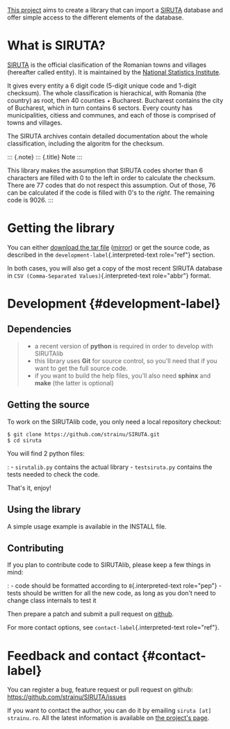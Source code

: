 [This project](http://proiecte.strainu.ro/siruta/) aims to create a
library that can import a
[SIRUTA](http://colectaredate.insse.ro/senin/classifications.htm?selectedClassification=&action=&classificationName=SIRUTA&classificationVersion=Versiune)
database and offer simple access to the different elements of the
database.

# What is SIRUTA?

[SIRUTA](http://colectaredate.insse.ro/senin/classifications.htm?selectedClassification=&action=&classificationName=SIRUTA&classificationVersion=Versiune)
is the official clasification of the Romanian towns and villages
(hereafter called entity). It is maintained by the [National Statistics
Institute](http://www.insse.ro/).

It gives every entity a 6 digit code (5-digit unique code and 1-digit
checksum). The whole classification is hierachical, with Romania (the
country) as root, then 40 counties + Bucharest. Bucharest contains the
city of Bucharest, which in turn contains 6 sectors. Every county has
municipalities, citiess and communes, and each of those is comprised of
towns and villages.

The SIRUTA archives contain detailed documentation about the whole
classification, including the algoritm for the checksum.

::: {.note}
::: {.title}
Note
:::

This library makes the assumption that SIRUTA codes shorter than 6
characters are filled with 0 to the left in order to calculate the
checksum. There are 77 codes that do not respect this assumption. Out of
those, 76 can be calculated if the code is filled with 0\'s to the
*right*. The remaining code is 9026.
:::

# Getting the library

You can either [download the tar
file](https://github.com/strainu/SIRUTA/releases/download/v1.2.1/SIRUTAlib-1.2.1.tar.gz)
([mirror](http://proiecte.strainu.ro/siruta/SIRUTAlib-1.2.1.tar.gz)) or
get the source code, as described in the
`development-label`{.interpreted-text role="ref"} section.

In both cases, you will also get a copy of the most recent SIRUTA
database in `CSV (Comma-Separated Values)`{.interpreted-text
role="abbr"} format.

# Development {#development-label}

## Dependencies

> -   a recent version of **python** is required in order to develop
>     with SIRUTAlib
> -   this library uses **Git** for source control, so you\'ll need that
>     if you want to get the full source code.
> -   if you want to build the help files, you\'ll also need **sphinx**
>     and **make** (the latter is optional)

## Getting the source

To work on the SIRUTAlib code, you only need a local repository
checkout:

    $ git clone https://github.com/strainu/SIRUTA.git
    $ cd siruta

You will find 2 python files:

:   -   `sirutalib.py` contains the actual library
    -   `testsiruta.py` contains the tests needed to check the code.

That\'s it, enjoy!

## Using the library

A simple usage example is available in the INSTALL file.

## Contributing

If you plan to contribute code to SIRUTAlib, please keep a few things in mind:

:   -   code should be formatted according to `8`{.interpreted-text
        role="pep"}
    -   tests should be written for all the new code, as long as you
        don\'t need to change class internals to test it

Then prepare a patch and submit a pull request on
[github](https://github.com/strainu/SIRUTA/issues).

For more contact options, see `contact-label`{.interpreted-text
role="ref"}.

# Feedback and contact {#contact-label}

You can register a bug, feature request or pull request on github:
<https://github.com/strainu/SIRUTA/issues>

If you want to contact the author, you can do it by emailing
`siruta [at] strainu.ro`. All the latest information is available on
[the project\'s page](http://proiecte.strainu.ro/siruta/).

